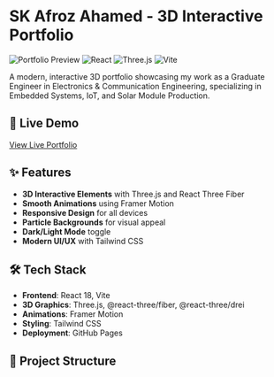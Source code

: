 # SK Afroz Ahamed - 3D Interactive Portfolio

![Portfolio Preview](https://img.shields.io/badge/Portfolio-Live-success)
![React](https://img.shields.io/badge/React-18.2.0-blue)
![Three.js](https://img.shields.io/badge/Three.js-R128-orange)
![Vite](https://img.shields.io/badge/Vite-4.0.0-purple)

A modern, interactive 3D portfolio showcasing my work as a Graduate Engineer in Electronics & Communication Engineering, specializing in Embedded Systems, IoT, and Solar Module Production.

## 🚀 Live Demo

[View Live Portfolio](https://github.com/Skafrozahamed/Sk-Afroz-Ahamed-portfolio.git)

## ✨ Features

- **3D Interactive Elements** with Three.js and React Three Fiber
- **Smooth Animations** using Framer Motion
- **Responsive Design** for all devices
- **Particle Backgrounds** for visual appeal
- **Dark/Light Mode** toggle
- **Modern UI/UX** with Tailwind CSS

## 🛠️ Tech Stack

- **Frontend**: React 18, Vite
- **3D Graphics**: Three.js, @react-three/fiber, @react-three/drei
- **Animations**: Framer Motion
- **Styling**: Tailwind CSS
- **Deployment**: GitHub Pages

## 📁 Project Structure
